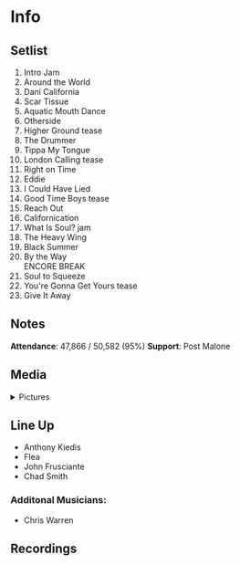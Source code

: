 # Info

## Setlist

1. Intro Jam
2. Around the World
3. Dani California
4. Scar Tissue
5. Aquatic Mouth Dance
6. Otherside
7. Higher Ground tease
8. The Drummer
9. Tippa My Tongue
10. London Calling tease
11. Right on Time
12. Eddie
13. I Could Have Lied
14. Good Time Boys tease
15. Reach Out
16. Californication
17. What Is Soul? jam
18. The Heavy Wing
19. Black Summer
20. By the Way
<br>ENCORE BREAK
21. Soul to Squeeze
22. You're Gonna Get Yours tease
23. Give It Away

## Notes

**Attendance**: 47,866 / 50,582 (95%)
**Support**: Post Malone

## Media 

<details>
  <summary>Pictures</summary>
  <img alt="Setlist" title="Setlist" src="20230129.jpg" height="200" />
</details>

## Line Up

* Anthony Kiedis
* Flea
* John Frusciante
* Chad Smith

### Additonal Musicians:
* Chris Warren

## Recordings
